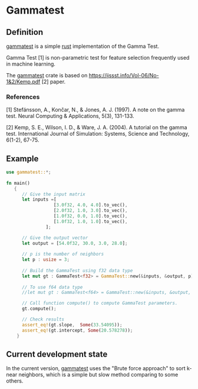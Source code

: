 # Gammatest

## Definition 
[gammatest](https://github.com/SaadDAHMANI/gammatest) is a simple [rust](https://github.com/rust-lang/rust) implementation of the Gamma Test. 

Gamma Test [1] is non-parametric test for feature selection frequently used in machine learning.

The [gammatest](https://github.com/SaadDAHMANI/gammatest) crate is based on https://ijssst.info/Vol-06/No-1&2/Kemp.pdf [2] paper.

### References 
[1] Stefánsson, A., Končar, N., & Jones, A. J. (1997). A note on the gamma test. Neural Computing & Applications, 5(3), 131-133.

[2] Kemp, S. E., Wilson, I. D., & Ware, J. A. (2004). A tutorial on the gamma test. International Journal of Simulation: Systems, Science and Technology, 6(1-2), 67-75.

## Example

```rust
use gammatest::*;
   
fn main()
   {    
      // Give the input matrix
      let inputs =[
                  [3.0f32, 4.0, 4.0].to_vec(),
                  [2.0f32, 1.0, 3.0].to_vec(),
                  [1.0f32, 0.0, 1.0].to_vec(),
                  [1.0f32, 1.0, 1.0].to_vec(),
               ];

      // Give the output vector 
      let output = [54.0f32, 30.0, 3.0, 28.0];
      
      // p is the number of neighbors 
      let p : usize = 3;
      
      // Build the GammaTest using f32 data type
      let mut gt : GammaTest<f32> = GammaTest::new(&inputs, &output, p);
      
      // To use f64 data type 
      //let mut gt : GammaTest<f64> = GammaTest::new(&inputs, &output, p);

      // Call function compute() to compute GammaTest parameters.
      gt.compute();

      // Check results
      assert_eq!(gt.slope,  Some(33.54095));
      assert_eq!(gt.intercept, Some(20.578278));
    } 
 ``` 




## Current development state

In the current version, [gammatest](https://github.com/SaadDAHMANI/gammatest) uses the "Brute force approach" to sort k-near neighbors, which is a simple but slow method comparing to some others.

